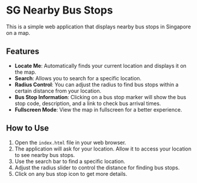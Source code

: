 # SG Nearby Bus Stops

This is a simple web application that displays nearby bus stops in Singapore on a map.

## Features

-   **Locate Me**: Automatically finds your current location and displays it on the map.
-   **Search**: Allows you to search for a specific location.
-   **Radius Control**: You can adjust the radius to find bus stops within a certain distance from your location.
-   **Bus Stop Information**: Clicking on a bus stop marker will show the bus stop code, description, and a link to check bus arrival times.
-   **Fullscreen Mode**: View the map in fullscreen for a better experience.

## How to Use

1.  Open the `index.html` file in your web browser.
2.  The application will ask for your location. Allow it to access your location to see nearby bus stops.
3.  Use the search bar to find a specific location.
4.  Adjust the radius slider to control the distance for finding bus stops.
5.  Click on any bus stop icon to get more details.